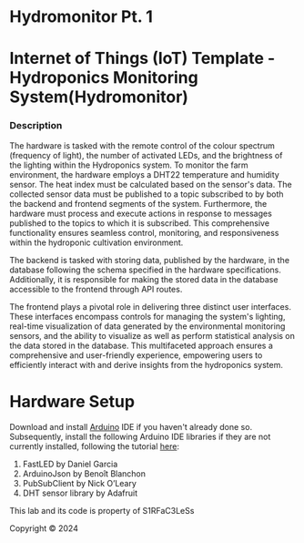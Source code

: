 # Hydromonitor Pt. 1
# Internet of Things (IoT) Template - Hydroponics Monitoring System(Hydromonitor) 

### Description
The hardware is tasked with the remote control of the colour spectrum (frequency of light), the number of activated LEDs, and the brightness of the lighting within the Hydroponics system. To monitor the farm environment, the hardware employs a DHT22 temperature and humidity sensor. The heat index must be calculated based on the sensor's data. The collected sensor data must be published to a topic subscribed to by both the backend and frontend segments of the system. Furthermore, the hardware must process and execute actions in response to messages published to the topics to which it is subscribed. This comprehensive functionality ensures seamless control, monitoring, and responsiveness within the hydroponic cultivation environment.

The backend is tasked with storing data, published by the hardware, in the database following the schema specified in the hardware specifications. Additionally, it is responsible for making the stored data in the database accessible to the frontend through API routes.

The frontend plays a pivotal role in delivering three distinct user interfaces. These interfaces encompass controls for managing the system's lighting, real-time visualization of data generated by the environmental monitoring sensors, and the ability to visualize as well as perform statistical analysis on the data stored in the database. This multifaceted approach ensures a comprehensive and user-friendly experience, empowering users to efficiently interact with and derive insights from the hydroponics system.



# Hardware Setup
Download and install [Arduino](https://www.arduino.cc/en/software) IDE if you haven't already done so. Subsequently, install the following Arduino IDE libraries if they are not currently installed, following the tutorial [here](https://support.arduino.cc/hc/en-us/articles/5145457742236-Add-libraries-to-Arduino-IDE):
1. FastLED by Daniel Garcia
3. ArduinoJson by Benoît Blanchon 
4. PubSubClient by Nick O’Leary
5. DHT sensor library by Adafruit

This lab and its code is
property of S1RFaC3LeSs

Copyright © 2024

